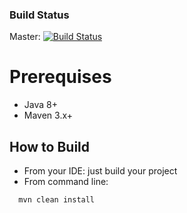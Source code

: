 ### Build Status
Master: [![Build Status](https://travis-ci.org/htchepannou/party-service.svg?branch=master)](https://travis-ci.org/htchepannou/party-service)


# Prerequises
- Java 8+
- Maven 3.x+


## How to Build
- From your IDE: just build your project
- From command line: 
```
  mvn clean install
```  

